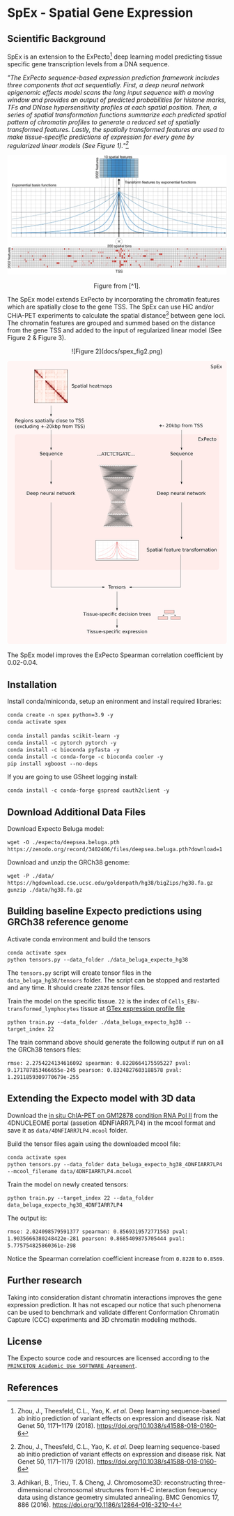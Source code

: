 # SpEx - Spatial Gene Expression 

## Scientific Background

SpEx is an extension to the ExPecto[^1] deep learning model predicting tissue specific gene transcription levels from a DNA sequence. 

_"The ExPecto sequence-based expression prediction framework includes three components that act sequentially. First, a deep neural network epigenomic effects model scans the long input sequence with a moving window and provides an output of predicted probabilities for histone marks, TFs and DNase hypersensitivity profiles at each spatial position. Then, a series of spatial transformation functions summarize each predicted spatial pattern of chromatin profiles to generate a reduced set of spatially transformed features. Lastly, the spatially transformed features are used to make tissue-specific predictions of expression for every gene by regularized linear models (See Figure 1)."[^1]_

![Figure 1](docs/expecto_fig1.jpg)

<p align="center">
Figure from [^1].
</p>


The SpEx model extends ExPecto by incorporating the chromatin features which are spatially close to the gene TSS. The SpEx can use HiC and/or CHiA-PET experiments to calculate the spatial distance[^2] between gene loci. The chromatin features are grouped and summed based on the distance from the gene TSS and added to the input of regularized linear model (See Figure 2 & Figure 3).

<p align="center">
![Figure 2](docs/spex_fig2.png)
</p>

![Figure 3](docs/spex.png)

The SpEx model improves the ExPecto Spearman correlation coefficient by 0.02-0.04.

## Installation

Install conda/miniconda, setup an enironment and install required libraries:
```
conda create -n spex python=3.9 -y
conda activate spex

conda install pandas scikit-learn -y
conda install -c pytorch pytorch -y
conda install -c bioconda pyfasta -y
conda install -c conda-forge -c bioconda cooler -y
pip install xgboost --no-deps
```
If you are going to use GSheet logging install:
```
conda install -c conda-forge gspread oauth2client -y
```

## Download Additional Data Files
Download Expecto Beluga model:
```
wget -O ./expecto/deepsea.beluga.pth https://zenodo.org/record/3402406/files/deepsea.beluga.pth?download=1 
```
Download and unzip the GRCh38 genome:
```
wget -P ./data/ https://hgdownload.cse.ucsc.edu/goldenpath/hg38/bigZips/hg38.fa.gz
gunzip ./data/hg38.fa.gz
```

## Building baseline Expecto predictions using GRCh38 reference genome
Activate conda environment and build the tensors
```
conda activate spex
python tensors.py --data_folder ./data_beluga_expecto_hg38
```
The `tensors.py` script will create tensor files in the `data_beluga_hg38/tensors` folder. The script can be stopped and restarted and any time. It should create `22826` tensor files.

Train the model on the specific tissue. `22` is the index of `Cells_EBV-transformed_lymphocytes` tissue at [GTex expression profile file](./expecto/geneanno.exp.csv)
```
python train.py --data_folder ./data_beluga_expecto_hg38 --target_index 22
```
The train command above should generate the following output if run on all the GRCh38 tensors files:
```
rmse: 2.2754224134616092 spearman: 0.8228664175595227 pval: 9.171787853466655e-245 pearson: 0.8324827603188578 pval: 1.2911859309770679e-255
```

## Extending the Expecto model with 3D data
Download the [in situ ChIA-PET on GM12878 condition RNA Pol II](https://data.4dnucleome.org/files-processed/4DNFIARR7LP4/) from the 4DNUCLEOME portal (assetion 4DNFIARR7LP4) in the mcool format and save it as `data/4DNFIARR7LP4.mcool` folder.

Build the tensor files again using the downloaded mcool file:
```
conda activate spex
python tensors.py --data_folder data_beluga_expecto_hg38_4DNFIARR7LP4 --mcool_filename data/4DNFIARR7LP4.mcool
```
Train the model on newly created tensors:
```
python train.py --target_index 22 --data_folder data_beluga_expecto_hg38_4DNFIARR7LP4
```
The output is:
```
rmse: 2.024098579591377 spearman: 0.8569319572771563 pval: 1.9035666380248422e-281 pearson: 0.8685409875705444 pval: 5.775754825860361e-298
```
Notice the Spearman correlation coefficient increase from `0.8228` to `0.8569`.

## Further research
Taking into consideration distant chromatin interactions improves the gene expression prediction. It has not escaped our notice that such phenomena can be used to benchmark and validate different Conformation Chromatin Capture (CCC) experiments and 3D chromatin modeling methods.

## License
The Expecto source code and resources are licensed according to the [`PRINCETON Academic Use SOFTWARE Agreement`](https://github.com/FunctionLab/ExPecto).

## References
[^1]: Zhou, J., Theesfeld, C.L., Yao, K. _et al._ Deep learning sequence-based ab initio prediction of variant effects on expression and disease risk. Nat Genet 50, 1171–1179 (2018). https://doi.org/10.1038/s41588-018-0160-6

[^2]: Adhikari, B., Trieu, T. & Cheng, J. Chromosome3D: reconstructing three-dimensional chromosomal structures from Hi-C interaction frequency data using distance geometry simulated annealing. BMC Genomics 17, 886 (2016). https://doi.org/10.1186/s12864-016-3210-4
